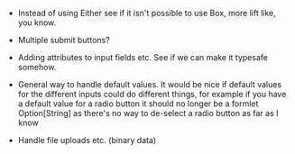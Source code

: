 
- Instead of using Either see if it isn't possible to use Box, more lift
  like, you know.

- Multiple submit buttons?

- Adding attributes to input fields etc. See if we can make it typesafe somehow.

- General way to handle default values. It would be nice if default values for
  the different inputs could do different things, for example if you have a default
  value for a radio button it should no longer be a formlet Option[String] as there's
  no way to de-select a radio button as far as I know

- Handle file uploads etc. (binary data)